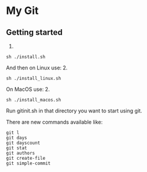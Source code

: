 # My Git

## Getting started

1.

```
sh ./install.sh
```

And then on Linux use:
2.

```
sh ./install_linux.sh
```

On MacOS use:
2.

```
sh ./install_macos.sh
```

Run gitinit.sh in that directory you want to start using git.

There are new commands available like:

```
git l
git days
git dayscount
git stat
git authors
git create-file
git simple-commit
```